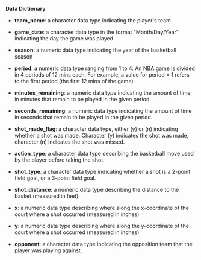 **Data Dictionary** 

* **team_name**: a character data type indicating the player's team

* **game_date**: a character data type in the format "Month/Day/Year" indicating the day the game was played

* **season**: a numeric data type indicating the year of the basketball season

* **period**: a numeric data type ranging from 1 to 4. An NBA game is divided in 4 periods of 12 mins each. For example, a value for period = 1 refers to the first period (the first 12 mins of the game). 

* **minutes_remaining**: a numeric data type indicating the amount of time in minutes that remain to be played in the given period.

* **seconds_remaining**: a numeric data type indicating the amount of time in seconds that remain to be played in the given period.

* **shot_made_flag**: a character data type, either (y) or (n) indicating whether a shot was made. Character (y) indicates the shot was made, character (n) indicates the shot was missed.

* **action_type**: a character data type describing the basketball move used by the player before taking the shot.

* **shot_type**: a character data type indicating whether a shot is a 2-point field goal, or a 3-point field goal.

* **shot_distance**: a numeric data type describing the distance to the basket (measured in feet).

* **x**: a numeric data type describing where along the x-coordinate of the court where a shot occurred (measured in inches)

* **y**: a numeric data type describing where along the y-coordinate of the court where a shot occurred (measured in inches)

* **opponent**: a character data type indicating the opposition team that the player was playing against.